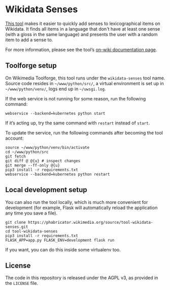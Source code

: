 # Wikidata Senses

[This tool](https://tools.wmflabs.org/wikidata-senses/) makes it easier to quickly add senses to lexicographical items on Wikidata. It finds all items in a language that don't have at least one sense (with a gloss in the same language) and presents the user with a random item to add a sense to.

For more information,
please see the tool’s [on-wiki documentation page](https://www.wikidata.org/wiki/User:Vesihiisi/Wikidata_Senses).

## Toolforge setup

On Wikimedia Toolforge, this tool runs under the `wikidata-senses` tool name.
Source code resides in `~/www/python/src/`,
a virtual environment is set up in `~/www/python/venv/`,
logs end up in `~/uwsgi.log`.

If the web service is not running for some reason, run the following command:
```
webservice --backend=kubernetes python start
```
If it’s acting up, try the same command with `restart` instead of `start`.

To update the service, run the following commands after becoming the tool account:
```
source ~/www/python/venv/bin/activate
cd ~/www/python/src
git fetch
git diff @ @{u} # inspect changes
git merge --ff-only @{u}
pip3 install -r requirements.txt
webservice --backend=kubernetes python restart
```

## Local development setup

You can also run the tool locally, which is much more convenient for development
(for example, Flask will automatically reload the application any time you save a file).

```
git clone https://phabricator.wikimedia.org/source/tool-wikidata-senses.git
cd tool-wikidata-senses
pip3 install -r requirements.txt
FLASK_APP=app.py FLASK_ENV=development flask run
```

If you want, you can do this inside some virtualenv too.

## License

The code in this repository is released under the AGPL v3, as provided in the `LICENSE` file.
